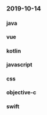 ### 2019-10-14

#### java

#### vue

#### kotlin

#### javascript

#### css

#### objective-c

#### swift
